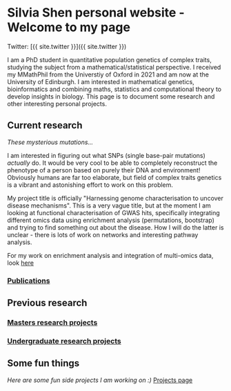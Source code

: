 # Silvia Shen personal website - Welcome to my page 

Twitter: [{{ site.twitter }}]({{ site.twitter }})

I am a PhD student in quantitative population genetics of complex traits, studying the subject from a mathematical/statistical perspective. I received my MMathPhil from the Universtiy of Oxford in 2021 and am now at the University of Edinburgh. I am interested in mathematical genetics, bioinformatics and combining maths, statistics and computational theory to develop insights in biology. This page is to document some research and other interesting personal projects.

## Current research

*These mysterious mutations...*

I am interested in figuring out what SNPs (single base-pair mutations) *actually* do. It would be very cool to be able to completely reconstruct the phenotype of a person based on purely their DNA and environment! Obviously humans are far too elaborate, but field of complex traits genetics is a vibrant and astonishing effort to work on this problem. 

My project title is officially "Harnessing genome characterisation to uncover disease mechanisms". This is a very vague title, but at the moment I am looking at functional characterisation of GWAS hits, specifically integrating different omics data using enrichment analysis (permutations, bootstrap) and trying to find something out about the disease. How I will do the latter is unclear - there is lots of work on networks and interesting pathway analysis. 

For my work on enrichment analysis and integration of multi-omics data, look [here](enrichment.md)

### [Publications](publications.md)

## Previous research

### [Masters research projects](masters.md)

### [Undergraduate research projects](undergraduate.md)

## Some fun things

*Here are some fun side projects I am working on :)*
[Projects page](side_projects.md)

